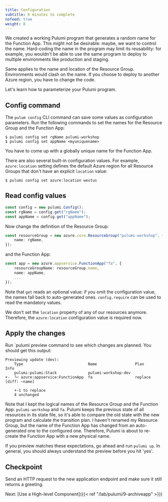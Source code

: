 ```yaml
---
title: Configuration
subtitle: 6 minutes to complete
nofeed: true
weight: 8
---
```


We created a working Pulumi program that generates a random name for the Function App. This might not be desirable: maybe, we want to control the name. Hard-coding the name in the program may limit its reusability: for example, you wouldn't be able to use the same program to deploy to multiple environments like production and staging.

Same applies to the name and location of the Resource Group. Environments would clash on the name. If you choose to deploy to another Azure region, you have to change the code.

Let's learn how to parameterize your Pulumi program.

## Config command

The `pulum config` CLI command can save some values as configuration parameters. Run the following commands to set the names for the Resource Group and the Function App:

```
$ pulumi config set rgName pulumi-workshop
$ pulumi config set appName <myuniquename>
```

You have to come up with a globally unique name for the Function App.

There are also several built-in configuration values. For example, `azure:location` setting defines the default Azure region for all Resource Groups that don't have an explicit `location` value:

```
$ pulumi config set azure:location westus
```

## Read config values

``` ts
const config = new pulumi.Config();
const rgName = config.get("rgName");
const appName = config.get("appName");
```

Now change the definition of the Resource Group:

``` ts
const resourceGroup = new azure.core.ResourceGroup("pulumi-workshop", {
    name: rgName,
});
```

and the Function App:

``` ts
const app = new azure.appservice.FunctionApp("fa", {
    resourceGroupName: resourceGroup.name,
    name: appName,
    ...
});
```

Note that `get` reads an optional value: if you omit the configuration value, the names fall back to auto-generated ones. `config.require` can be used to read the mandatory values.

We don't set the `location` property of any of our resources anymore. Therefore, the `azure:location` configuration value is required now.

## Apply the changes

Run `pulumi preview command to see which changes are planned. You should get this output:

```
Previewing update (dev):
    Type                             Name                 Plan        Info
    pulumi:pulumi:Stack              pulumi-workshop-dev
+-  └─ azure:appservice:FunctionApp  fa                   replace     [diff: ~name]

    +-1 to replace
    4 unchanged
```

Note that I kept the logical names of the Resource Group and the Function App: `pulumi-workshop` and `fa`. Pulumi keeps the previous state of all resources in its state file, so it's able to compare the old state with the new program and calculate the transition plan. I haven't renamed my Resource Group, but the name of the Function App has changed from an auto-generated one to the configured one. Therefore, Pulumi is about to re-create the Function App with a new physical name.

If you preview matches these expectations, go ahead and run `pulumi up`. In general, you should always understand the preview before you hit 'yes'.

## Checkpoint

Send an HTTP request to the new application endpoint and make sure it still returns a greeting.

Next: [Use a High-level Component]({{< ref "/lab/pulumi/9-archiveapp" >}})